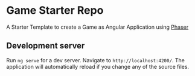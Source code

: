 # Game Starter Repo

A Starter Template to create a Game as Angular Application using [Phaser](https://phaser.io/)

## Development server

Run `ng serve` for a dev server. Navigate to `http://localhost:4200/`. The application will automatically reload if you change any of the source files.
